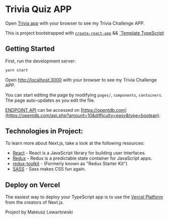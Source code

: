 # Trivia Quiz APP

Open [Trivia app](#) with your browser to see my Trivia Challenge APP.

This is project bootstrapped with [`create-react-app`](https://github.com/facebook/create-react-app) && [`Template TypeScript](https://www.typescriptlang.org/)

## Getting Started

First, run the development server:

```bash
yarn start
```

Open [http://localhost:3000](http://localhost:3000) with your browser to see my Trivia Challenge APP.

You can start editing the page by modifying `pages/`, `components`, `containers`. The page auto-updates as you edit the file.

[ENDPOINT API]() can be accessed on [https://opentdb.com](https://opentdb.com/api.php?amount=10&difficulty=easy&type=boolean).

## Technologies in Project:

To learn more about Next.js, take a look at the following resources:

- [React](https://github.com/facebook/react) - React is a JavaScript library for building user interfaces.
- [Redux](https://github.com/reduxjs/redux) - Redux is a predictable state container for JavaScript apps.
- [redux-toolkit](https://github.com/reduxjs/redux-toolkit) - (Formerly known as "Redux Starter Kit")
- [SASS](https://github.com/sass/sass) - Sass makes CSS fun again.

## Deploy on Vercel

The easiest way to deploy your TypeScript app is to use the [Vercel Platform](https://vercel.com/new) from the creators of Next.js.

Project by Mateusz Lewartowski